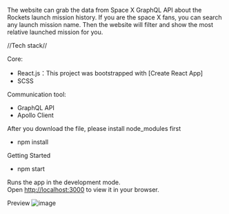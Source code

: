 The website can grab the data from Space X GraphQL API about the Rockets launch mission history.
If you are the space X fans, you can search any launch mission name.
Then the website will filter and show the most relative launched mission for you.  


//Tech stack//

Core:
- React.js：This project was bootstrapped with [Create React App]
- SCSS

Communication tool:
- GraphQL API
- Apollo Client

After you download the file, please install node_modules first
- npm install 

Getting Started 
- npm start


Runs the app in the development mode.\
Open [http://localhost:3000](http://localhost:3000) to view it in your browser.

Preview
![image](https://user-images.githubusercontent.com/86052060/169688328-4e9d4530-ba0a-4b5b-bb07-c1c18a0d9f3b.png)
